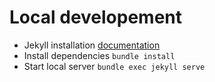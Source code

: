 # Local developement

- Jekyll installation [documentation](https://jekyllrb.com/docs/installation/)
- Install dependencies `bundle install`
- Start local server `bundle exec jekyll serve`
